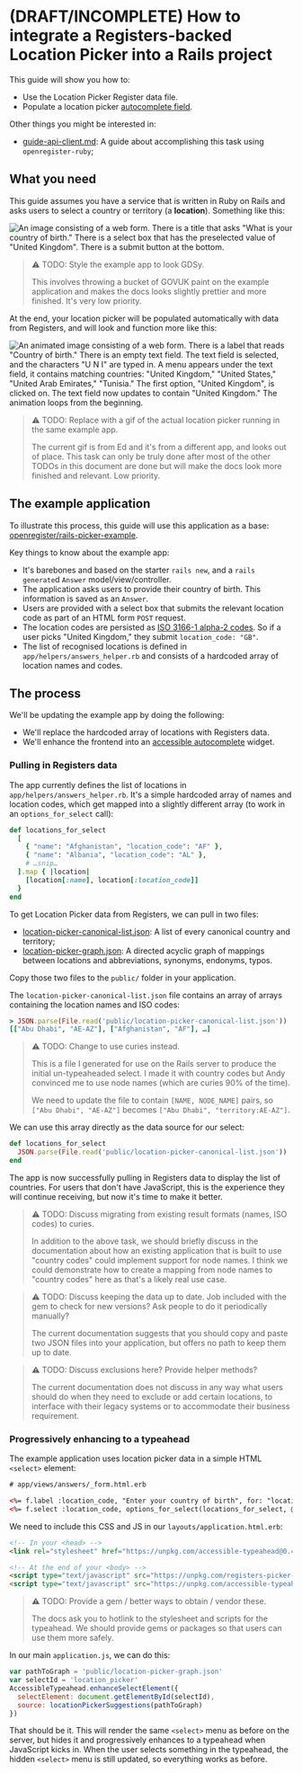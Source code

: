(DRAFT/INCOMPLETE) How to integrate a Registers-backed Location Picker into a Rails project
===

This guide will show you how to:

- Use the Location Picker Register data file.
- Populate a location picker [autocomplete field](https://github.com/alphagov/accessible-typeahead).

Other things you might be interested in:

- [guide-api-client.md](https://github.com/openregister/rails-picker-example/blob/guide-api-client/guide-api-client.md): A guide about accomplishing this task using `openregister-ruby`;

## What you need

This guide assumes you have a service that is written in Ruby on Rails and asks users to select a country or territory (a **location**). Something like this:

![An image consisting of a web form. There is a title that asks "What is your country of birth." There is a select box that has the preselected value of "United Kingdom". There is a submit button at the bottom.](example-form.png)

> :warning: TODO: Style the example app to look GDSy.
>
> This involves throwing a bucket of GOVUK paint on the example application and makes the docs looks slightly prettier and more finished. It's very low priority.

At the end, your location picker will be populated automatically with data from Registers, and will look and function more like this:

![An animated image consisting of a web form. There is a label that reads "Country of birth." There is an empty text field. The text field is selected, and the characters "U N I" are typed in. A menu appears under the text field, it contains matching countries: "United Kingdom," "United States," "United Arab Emirates," "Tunisia." The first option, "United Kingdom", is clicked on. The text field now updates to contain "United Kingdom." The animation loops from the beginning.](location-picker-example.gif)

> :warning: TODO: Replace with a gif of the actual location picker running in the same example app.
>
> The current gif is from Ed and it's from a different app, and looks out of place. This task can only be truly done after most of the other TODOs in this document are done but will make the docs look more finished and relevant. Low priority.

## The example application

To illustrate this process, this guide will use this application as a base: [openregister/rails-picker-example](https://github.com/openregister/rails-picker-example).

Key things to know about the example app:

- It's barebones and based on the starter `rails new`, and a `rails generate`d `Answer` model/view/controller.
- The application asks users to provide their country of birth. This information is saved as an `Answer`.
- Users are provided with a select box that submits the relevant location code as part of an HTML form `POST` request.
- The location codes are persisted as [ISO 3166-1 alpha-2 codes](https://en.wikipedia.org/wiki/ISO_3166-1_alpha-2#Officially_assigned_code_elements). So if a user picks "United Kingdom," they submit `location_code: "GB"`.
- The list of recognised locations is defined in `app/helpers/answers_helper.rb` and consists of a hardcoded array of location names and codes.

## The process

We'll be updating the example app by doing the following:

- We'll replace the hardcoded array of locations with Registers data.
- We'll enhance the frontend into an [accessible autocomplete](https://github.com/alphagov/accessible-typeahead) widget.

### Pulling in Registers data

The app currently defines the list of locations in `app/helpers/answers_helper.rb`. It's a simple hardcoded array of names and location codes, which get mapped into a slightly different array (to work in an `options_for_select` call):

```ruby
def locations_for_select
  [
    { "name": "Afghanistan", "location_code": "AF" },
    { "name": "Albania", "location_code": "AL" },
    # …snip…
  ].map { |location|
    [location[:name], location[:location_code]]
  }
end
```

To get Location Picker data from Registers, we can pull in two files:

- [location-picker-canonical-list.json](public/location-picker-canonical-list.json): A list of every canonical country and territory;
- [location-picker-graph.json](public/location-picker-graph.json): A directed acyclic graph of mappings between locations and abbreviations, synonyms, endonyms, typos.

Copy those two files to the `public/` folder in your application.

The `location-picker-canonical-list.json` file contains an array of arrays containing the location names and ISO codes:

```ruby
> JSON.parse(File.read('public/location-picker-canonical-list.json'))
[["Abu Dhabi", "AE-AZ"], ["Afghanistan", "AF"], …]
```

> :warning: TODO: Change to use curies instead.
>
> This is a file I generated for use on the Rails server to produce the initial un-typeaheaded select. I made it with country codes but Andy convinced me to use node names (which are curies 90% of the time).
>
> We need to update the file to contain `[NAME, NODE_NAME]` pairs, so `["Abu Dhabi", "AE-AZ"]` becomes `["Abu Dhabi", "territory:AE-AZ"]`.


We can use this array directly as the data source for our select:

```ruby
def locations_for_select
  JSON.parse(File.read('public/location-picker-canonical-list.json'))
end
```

The app is now successfully pulling in Registers data to display the list of countries. For users that don't have JavaScript, this is the experience they will continue receiving, but now it's time to make it better.

> :warning: TODO: Discuss migrating from existing result formats (names, ISO codes) to curies.
>
> In addition to the above task, we should briefly discuss in the documentation about how an existing application that is built to use "country codes" could implement support for node names. I think we could demonstrate how to create a mapping from node names to "country codes" here as that's a likely real use case.

> :warning: TODO: Discuss keeping the data up to date. Job included with the gem to check for new versions? Ask people to do it periodically manually?
>
> The current documentation suggests that you should copy and paste two JSON files into your application, but offers no path to keep them up to date.

> :warning: TODO: Discuss exclusions here? Provide helper methods?
>
> The current documentation does not discuss in any way what users should do when they need to exclude or add certain locations, to interface with their legacy systems or to accommodate their business requirement.

### Progressively enhancing to a typeahead

The example application uses location picker data in a simple HTML `<select>` element:

```html
# app/views/answers/_form.html.erb

<%= f.label :location_code, "Enter your country of birth", for: "location_picker" %>
<%= f.select :location_code, options_for_select(locations_for_select, @answer.location_code), {}, id: "location_picker" %>
```

We need to include this CSS and JS in our `layouts/application.html.erb`:

```html
<!-- In your <head> -->
<link rel="stylesheet" href="https://unpkg.com/accessible-typeahead@0.4.0/examples/styled.css" />

<!-- At the end of your <body> -->
<script type="text/javascript" src="https://unpkg.com/registers-picker-engine@0.0.1"></script>
<script type="text/javascript" src="https://unpkg.com/accessible-typeahead@0.4.0"></script>
```

> :warning: TODO: Provide a gem / better ways to obtain / vendor these.
>
> The docs ask you to hotlink to the stylesheet and scripts for the typeahead. We should provide gems or packages so that users can use them more safely.

In our main `application.js`, we can do this:

```js
var pathToGraph = 'public/location-picker-graph.json'
var selectId = 'location_picker'
AccessibleTypeahead.enhanceSelectElement({
  selectElement: document.getElementById(selectId),
  source: locationPickerSuggestions(pathToGraph)
})
```

That should be it. This will render the same `<select>` menu as before on the server, but hides it and progressively enhances to a typeahead when JavaScript kicks in. When the user selects something in the typeahead, the hidden `<select>` menu is still updated, so everything works as before.
